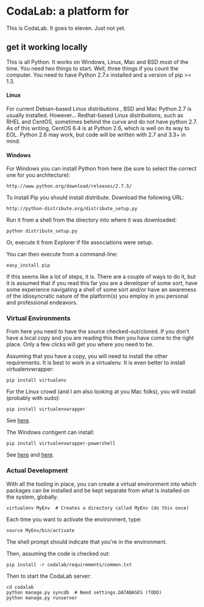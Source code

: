 # CodaLab: a platform for

This is CodaLab. It goes to eleven. Just not yet.

## get it working locally

This is all Python. It works on Windows, Linux, Mac and BSD most of the time.
You need two things to start. Well, three things if you count the computer. You
need to have Python 2.7.x installed and a version of pip >= 1.3. 

#### Linux

For current Debian-based Linux distributions , BSD and Mac Python 2.7 is
usually installed. However... Redhat-based Linux distributions, such as RHEL
and CentOS, sometimes behind the curve and do not have python 2.7. As of this
writing, CentOS 6.4 is at Python 2.6, which is well on its way to EOL. Python
2.6 may work, but code will be written with 2.7 and 3.3+ in mind. 

#### Windows

For Windows you can install Python from here (be sure to select the correct one
for you architecture):

    http://www.python.org/download/releases/2.7.5/
  
To Install Pip you should install distribute. Download the following URL:

    http://python-distribute.org/distribute_setup.py

Run it from a shell from the directory into where it was downloaded:
  
    python distribute_setup.py

Or, execute it from Explorer if file associations were setup.

You can then execute from a command-line:

    easy_install pip

If this seems like a lot of steps, it is. There are a couple of ways to do it,
but it is assumed that if you read this far you are a developer of some sort,
have some experience navigating a shell of some sort and/or have an awareness
of the idiosyncratic nature of the platform(s) you employ in you personal and
professional endeavors.

### Virtual Environments

From here you need to have the source checked-out/cloned. If you don't have a
local copy and you are reading this then you have come to the right place. Only
a few clicks will get you where you need to be. 

Assuming that you have a copy, you will need to install the other requirements.
It is best to work in a virtualenv. It is even better to install
virtualenvwrapper:

    pip install virtualenv

For the Linux crowd (and I am also looking at you Mac folks), you will install (probably with sudo):

    pip install virtualenvwrapper

See [here](http://virtualenvwrapper.readthedocs.org/en/latest/).

The Windows contigent can install:

    pip install virtualenvwrapper-powershell

See [here](http://docs.python-guide.org/en/latest/dev/virtualenvs.html) and
[here](http://virtualenvwrapper.readthedocs.org/en/latest/install.html).

### Actual Development

With all the tooling in place, you can create a virtual environment into which
packages can be installed and be kept separate from what is installed on the
system, globally.

    virtualenv MyEnv  # Creates a directory called MyEnv (do this once)

Each time you want to activate the environment, type:

    source MyEnv/bin/activate

The shell prompt should indicate that you're in the environment.

Then, assuming the code is checked out:

    pip install -r codalab/requirements/common.txt

Then to start the CodaLab server:
 
    cd codalab
    python manage.py syncdb  # Need settings.DATABASES (TODO)
    python manage.py runserver
